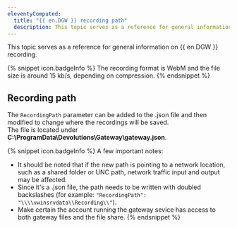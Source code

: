 ```yaml
---
eleventyComputed:
  title: "{{ en.DGW }} recording path"
  description: This topic serves as a reference for general information on {{ en.DGW }} recording.
---
```

This topic serves as a reference for general information on {{ en.DGW }} recording.

{% snippet icon.badgeInfo %}
The recording format is WebM and the file size is around 15 kb/s, depending on compression.
{% endsnippet %}

## Recording path
The `RecordingPath` parameter can be added to the .json file and then modified to change where the recordings will be saved.  
The file is located under **C:\ProgramData\Devolutions\Gateway\gateway.json**.

{% snippet icon.badgeInfo %}
A few important notes:
* It should be noted that if the new path is pointing to a network location, such as a shared folder or UNC path, network traffic input and output may be affected.
* Since it's a .json file, the path needs to be written with doubled backslashes (for example: `"RecordingPath": "\\\\vwinsrvdata\\Recording\\"`).
* Make certain the account running the gateway sevice has access to both gateway files and the file share.
{% endsnippet %}  
